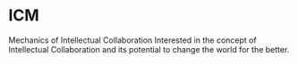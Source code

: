# ICM
Mechanics of Intellectual Collaboration
Interested in the concept of Intellectual Collaboration and its potential to change the world for the better.
